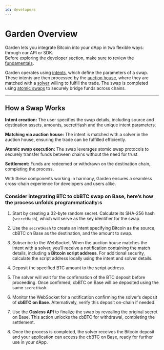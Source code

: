 ```yaml
---
id: developers
---
```


# Garden Overview

Garden lets you integrate Bitcoin into your dApp in two flexible ways: through our API or SDK.  
Before exploring the developer section, make sure to review the [fundamentals](../home/fundamentals/introduction/Introduction.md).

Garden operates using [intents](../home/fundamentals/introduction/Intents.md), which define the parameters of a swap. These intents are then processed by the [auction house](../home/fundamentals/introduction/Auctions.md), where they are matched with a [solver](../home/fundamentals/introduction/Solvers.md) willing to fulfill the trade. The swap is completed using [atomic swaps](../home/fundamentals/introduction/AtomicSwaps.mdx) to securely bridge funds across chains.

---

## How a Swap Works  

**Intent creation:** The user specifies the swap details, including source and destination assets, amounts, secretHash and the unique intent parameters.

**Matching via auction house:** The intent is matched with a solver in the auction house, ensuring the trade can be fulfilled efficiently.  

**Atomic swap execution:** The swap leverages atomic swap protocols to securely transfer funds between chains without the need for trust.  

**Settlement:** Funds are redeemed or withdrawn on the destination chain, completing the process.  

With these components working in harmony, Garden ensures a seamless cross-chain experience for developers and users alike.

### Consider integrating BTC to cbBTC swap on Base, here’s how the process unfolds programmatically:s

1. Start by creating a 32-byte random secret. Calculate its SHA-256 hash (`secretHash`), which will serve as the key identifier for the swap.  

2. Use the `secretHash` to create an intent specifying Bitcoin as the source, cbBTC on Base as the destination, and the amount to swap.

3. Subscribe to the WebSocket. When the auction house matches the intent with a solver, you’ll receive a notification containing the match details, including a **Bitcoin script address**.
For additional security, calculate the script address locally using the intent and solver details.

4. Deposit the specified BTC amount to the script address.  

5. The solver will wait for the confirmation of the BTC deposit before proceeding. Once confirmed, cbBTC on Base will be deposited using the same `secretHash`.  

6. Monitor the WebSocket for a notification confirming the solver’s deposit of **cbBTC on Base**. Alternatively, verify this deposit on-chain if needed.

7. Use the **Gasless API** to finalize the swap by revealing the original secret on Base. This action unlocks the cbBTC for withdrawal, completing the settlement.  

8. Once the process is completed, the solver receives the Bitcoin deposit and your application can access the cbBTC on Base, ready for further use in your dApp.
